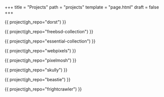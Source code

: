 +++
title = "Projects"
path = "projects"
template = "page.html"
draft = false
+++

{{ project(gh_repo="dorst") }}

{{ project(gh_repo="freebsd-collection") }}

{{ project(gh_repo="essential-collection") }}

{{ project(gh_repo="webpixels") }}

{{ project(gh_repo="pixelmosh") }}

{{ project(gh_repo="skully") }}

{{ project(gh_repo="beastie") }}

{{ project(gh_repo="frightcrawler") }}
